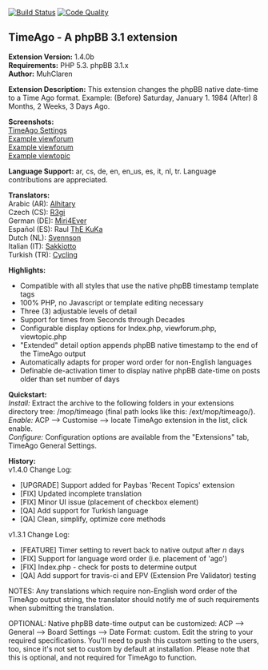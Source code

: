 [![Build Status](https://travis-ci.org/MuhClaren/timeago.svg?branch=master)](https://travis-ci.org/MuhClaren/timeago)
[![Code Quality](https://img.shields.io/scrutinizer/g/MuhClaren/timeago.svg?style=flat)](https://travis-ci.org/MuhClaren/timeago)

TimeAgo - A phpBB 3.1 extension
-------------------------------
**Extension Version:** 1.4.0b    
**Requirements:** PHP 5.3. phpBB 3.1.x  
**Author:** MuhClaren  

**Extension Description:** This extension changes the phpBB native date-time to a Time Ago format. Example: (Before) Saturday, January 1. 1984 (After) 8 Months, 2 Weeks, 3 Days Ago.  

**Screenshots:**  
[TimeAgo Settings](https://www.imageforge.us/image/6OeW1)  
[Example viewforum](https://www.imageforge.us/image/12Rf)  
[Example viewforum](https://www.imageforge.us/image/1NZX)  
[Example viewtopic](https://www.imageforge.us/image/1LcW)  

**Language Support:** ar, cs, de, en, en_us, es, it, nl, tr. Language contributions are appreciated.  

**Translators:**  
Arabic (AR): [Alhitary](https://www.phpbb.com/community/memberlist.php?mode=viewprofile&u=294346)  
Czech (CS): [R3gi](https://www.phpbb.com/community/memberlist.php?mode=viewprofile&u=1407131)  
German (DE): [Miri4Ever](https://www.phpbb.com/community/memberlist.php?mode=viewprofile&u=1467791)  
Español (ES): Raul [ThE KuKa](https://www.phpbb.com/community/memberlist.php?mode=viewprofile&u=94590)  
Dutch (NL): [Svennson](https://www.phpbb.com/community/memberlist.php?mode=viewprofile&u=187939)  
Italian (IT): [Sakkiotto](https://www.phpbb.com/community/memberlist.php?mode=viewprofile&u=190154)  
Turkish (TR): [Cycling](https://www.phpbb.com/community/memberlist.php?mode=viewprofile&u=1506201)  

**Highlights:**  
 - Compatible with all styles that use the native phpBB timestamp template tags
 - 100% PHP, no Javascript or template editing necessary 
 - Three (3) adjustable levels of detail 
 - Support for times from Seconds through Decades 
 - Configurable display options for Index.php, viewforum.php, viewtopic.php 
 - "Extended" detail option appends phpBB native timestamp to the end of the TimeAgo output
 - Automatically adapts for proper word order for non-English languages
 - Definable de-activation timer to display native phpBB date-time on posts older than set number of days 

**Quickstart:**  
*Install:* Extract the archive to the following folders in your extensions directory tree: /mop/timeago (final path looks like this: /ext/mop/timeago/).   
*Enable:* ACP --> Customise --> locate TimeAgo extension in the list, click enable.  
*Configure:* Configuration options are available from the "Extensions" tab, TimeAgo General Settings.  

**History:**   
v1.4.0 Change Log:  
 - [UPGRADE] Support added for Paybas 'Recent Topics' extension  
 - [FIX] Updated incomplete translation  
 - [FIX] Minor UI issue (placement of checkbox element)  
 - [QA] Add support for Turkish language  
 - [QA] Clean, simplify, optimize core methods  
 
v1.3.1 Change Log:  
 - [FEATURE] Timer setting to revert back to native output after *n* days
 - [FIX] Support for language word order (i.e.  placement of 'ago')  
 - [FIX] Index.php - check for posts to determine output  
 - [QA] Add support for travis-ci and EPV (Extension Pre Validator) testing

NOTES: Any translations which require non-English word order of the TimeAgo output string, the translator should notify me of such requirements when submitting the translation.

OPTIONAL: Native phpBB date-time output can be customized: ACP --> General --> Board Settings --> Date Format: custom. Edit the string to your required specifications. You'll need to push this custom setting to the users, too, since it's not set to custom by default at installation. Please note that this is optional, and not required for TimeAgo to function.

